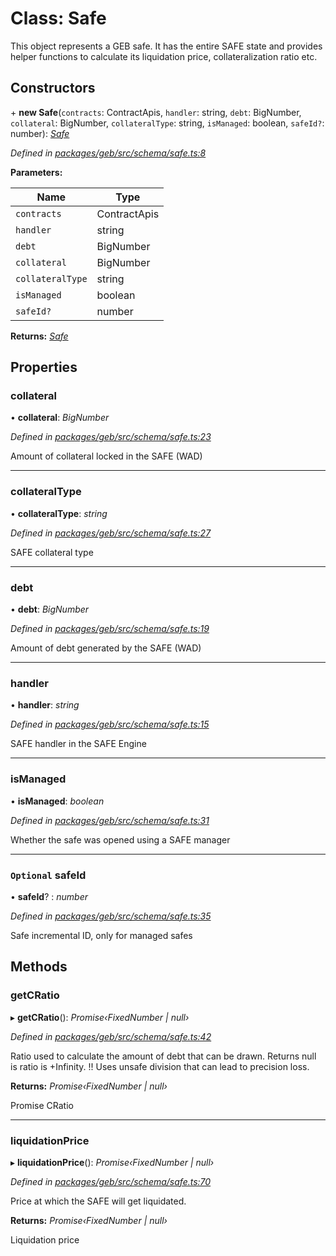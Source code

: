 # Class: Safe

This object represents a GEB safe. It has the entire SAFE state and provides helper functions to calculate its liquidation price, collateralization ratio etc.

## Constructors


\+ **new Safe**(`contracts`: ContractApis, `handler`: string, `debt`: BigNumber, `collateral`: BigNumber, `collateralType`: string, `isManaged`: boolean, `safeId?`: number): *[Safe](safe.md)*

*Defined in [packages/geb/src/schema/safe.ts:8](https://github.com/reflexer-labs/geb.js/blob/12d498b/packages/geb/src/schema/safe.ts#L8)*

**Parameters:**

Name | Type |
------ | ------ |
`contracts` | ContractApis |
`handler` | string |
`debt` | BigNumber |
`collateral` | BigNumber |
`collateralType` | string |
`isManaged` | boolean |
`safeId?` | number |

**Returns:** *[Safe](safe.md)*

## Properties

###  collateral

• **collateral**: *BigNumber*

*Defined in [packages/geb/src/schema/safe.ts:23](https://github.com/reflexer-labs/geb.js/blob/12d498b/packages/geb/src/schema/safe.ts#L23)*

Amount of collateral locked in the SAFE (WAD)

___

###  collateralType

• **collateralType**: *string*

*Defined in [packages/geb/src/schema/safe.ts:27](https://github.com/reflexer-labs/geb.js/blob/12d498b/packages/geb/src/schema/safe.ts#L27)*

SAFE collateral type

___

###  debt

• **debt**: *BigNumber*

*Defined in [packages/geb/src/schema/safe.ts:19](https://github.com/reflexer-labs/geb.js/blob/12d498b/packages/geb/src/schema/safe.ts#L19)*

Amount of debt generated by the SAFE (WAD)

___

###  handler

• **handler**: *string*

*Defined in [packages/geb/src/schema/safe.ts:15](https://github.com/reflexer-labs/geb.js/blob/12d498b/packages/geb/src/schema/safe.ts#L15)*

SAFE handler in the SAFE Engine

___

###  isManaged

• **isManaged**: *boolean*

*Defined in [packages/geb/src/schema/safe.ts:31](https://github.com/reflexer-labs/geb.js/blob/12d498b/packages/geb/src/schema/safe.ts#L31)*

Whether the safe was opened using a SAFE manager

___

### `Optional` safeId

• **safeId**? : *number*

*Defined in [packages/geb/src/schema/safe.ts:35](https://github.com/reflexer-labs/geb.js/blob/12d498b/packages/geb/src/schema/safe.ts#L35)*

Safe incremental ID, only for managed safes

## Methods

###  getCRatio

▸ **getCRatio**(): *Promise‹FixedNumber | null›*

*Defined in [packages/geb/src/schema/safe.ts:42](https://github.com/reflexer-labs/geb.js/blob/12d498b/packages/geb/src/schema/safe.ts#L42)*

Ratio used to calculate the amount of debt that can be drawn. Returns null is ratio is +Infinity. !! Uses unsafe division that can lead to precision loss.

**Returns:** *Promise‹FixedNumber | null›*

Promise<FixedNumber> CRatio

___

###  liquidationPrice

▸ **liquidationPrice**(): *Promise‹FixedNumber | null›*

*Defined in [packages/geb/src/schema/safe.ts:70](https://github.com/reflexer-labs/geb.js/blob/12d498b/packages/geb/src/schema/safe.ts#L70)*

Price at which the SAFE will get liquidated.

**Returns:** *Promise‹FixedNumber | null›*

<FixedNumber> Liquidation price

